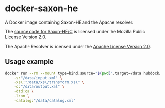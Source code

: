 # docker-saxon-he

A Docker image containing Saxon-HE and the Apache resolver.

The [source code for Saxon-HE/C](https://www.saxonica.com/saxon-c/index.xml) is licensed under the Mozilla Public License Version 2.0. 

The Apache Resolver is licensed under the [Apache License Version 2.0](http://www.apache.org/licenses/LICENSE-2.0).

## Usage example

```bash
docker run --rm --mount type=bind,source="$(pwd)",target=/data hubdock/saxon-he net.sf.saxon.Transform \
    -s:"/data/input.xml" \
    -xsl:"/data/xsl/transform.xsl" \
    -o:"/data/output.xml" \
    -dtd:on \
    -l:on \
    -catalog:"/data/catalog.xml"
```
